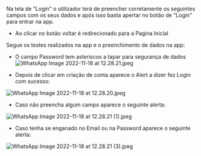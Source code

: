 Na tela de "Login" o utilizador terá de preencher corretamente os seguintes campos com os seus dados e após isso basta apertar no botão de "Login" para entrar na app.

- Ao clicar no botão voltar é redirecionado para a Pagina Inicial

Segue os testes realizados na app e o preenchimento de dados na app:

- O campo Password tem asteriscos a tapar para segurança de dados
![WhatsApp Image 2022-11-18 at 12.28.21.jpeg](../../../.attachments/WhatsApp%20Image%202022-11-18%20at%2012.28.21-c8ea291c-6e1b-46d9-a21d-66893726d39a.jpeg)

- Depois de clicar em criação de conta aparece o Alert a dizer fez Login com sucesso:

![WhatsApp Image 2022-11-18 at 12.28.20.jpeg](../../../.attachments/WhatsApp%20Image%202022-11-18%20at%2012.28.20-d048c43f-8f4e-4272-a5f4-758193622e06.jpeg)

- Caso não preencha algum campo aparece o seguinte alerta:

![WhatsApp Image 2022-11-18 at 12.28.21 (1).jpeg](../../../.attachments/WhatsApp%20Image%202022-11-18%20at%2012.28.21%20(1)-21d20e08-03b3-4855-b287-3a798e13aadc.jpeg)

- Caso tenha se enganado no Email ou na Password aparece o seguinte alerta:

![WhatsApp Image 2022-11-18 at 12.28.21 (3).jpeg](../../../.attachments/WhatsApp%20Image%202022-11-18%20at%2012.28.21%20(3)-cdabe280-96df-44c8-a6be-c13bfa76e315.jpeg)





